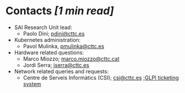 # Contacts *[1 min read]*
* SAI Research Unit lead: 
  * Paolo Dini; pdini@cttc.es 
* Kubernetes administration: 
  * Pavol Mulinka, pmulinka@cttc.es
* Hardware related questions:
  * Marco Miozzo; marco.miozzo@cttc.cat 
  * Jordi Serra; jserra@cttc.es 
* Network related queries and requests:
  * Centre de Serveis Informàtics (CSI); csi@cttc.es ;[GLPI ticketing system](https://glpi.cttc.es/)